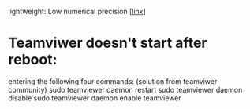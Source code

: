 lightweight: Low numerical precision [[link]](https://www.facebook.com/pytorch/photos/pcb.2929437407357224/2929435874024044)

# Teamviwer doesn't start after reboot:
entering the following four commands: (solution from teamviwer community)
sudo teamviewer daemon restart
sudo teamviewer daemon disable
sudo teamviewer daemon enable
teamviewer
